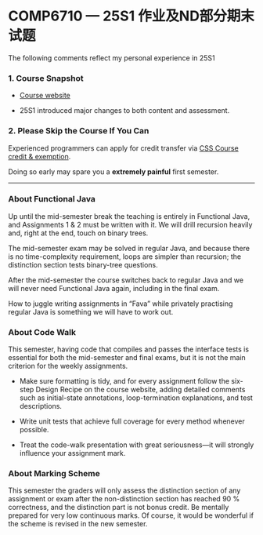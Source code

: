 # COMP6710 — 25S1 作业及ND部分期末试题 

The following comments reflect my personal experience in 25S1

### 1. Course Snapshot

- [Course website](https://comp.anu.edu.au/courses/comp1110/)
  
- 25S1 introduced major changes to both content and assessment.

### 2. Please Skip the Course If You Can

Experienced programmers can apply for credit transfer via [CSS Course credit & exemption](https://systems.anu.edu.au/students/continuing/credit/).

Doing so early may spare you a **extremely painful** first semester.

---

### About Functional Java

Up until the mid-semester break the teaching is entirely in Functional Java, and Assignments 1 & 2 must be written with it. We will drill recursion heavily and, right at the end, touch on binary trees. 

The mid-semester exam may be solved in regular Java, and because there is no time-complexity requirement, loops are simpler than recursion; the distinction section tests binary-tree questions. 

After the mid-semester the course switches back to regular Java and we will never need Functional Java again, including in the final exam. 

How to juggle writing assignments in “Fava” while privately practising regular Java is something we will have to work out.

### About Code Walk

This semester, having code that compiles and passes the interface tests is essential for both the mid-semester and final exams, but it is not the main criterion for the weekly assignments. 

- Make sure formatting is tidy, and for every assignment follow the six-step Design Recipe on the course website, adding detailed comments such as initial-state annotations, loop-termination explanations, and test descriptions. 

- Write unit tests that achieve full coverage for every method whenever possible. 

- Treat the code-walk presentation with great seriousness—it will strongly influence your assignment mark.

### About Marking Scheme

This semester the graders will only assess the distinction section of any assignment or exam after the non-distinction section has reached 90 % correctness, and the distinction part is not bonus credit. Be mentally prepared for very low continuous marks. Of course, it would be wonderful if the scheme is revised in the new semester.

